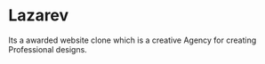 # Lazarev
Its a awarded website clone which is a creative Agency for creating Professional designs.
